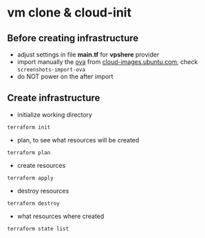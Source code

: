 # vm clone & cloud-init

## Before creating infrastructure
- adjust settings in file __main.tf__ for __vpshere__ provider
- import manually the [ova](https://cloud-images.ubuntu.com/focal/current/focal-server-cloudimg-amd64.ova) from [cloud-images.ubuntu.com](https://cloud-images.ubuntu.com), check `screenshots-import-ova`
- do NOT power on the after import

## Create infrastructure
- initialize working directory
```
terraform init
```
- plan, to see what resources will be created
```
terraform plan
```

- create resources
```
terraform apply
```

- destroy resources
```
terraform destroy
```

- what resources where created
```
terraform state list
```
